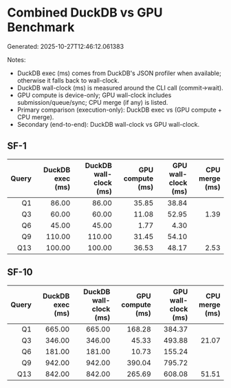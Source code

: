 # Combined DuckDB vs GPU Benchmark

Generated: 2025-10-27T12:46:12.061383

Notes:
- DuckDB exec (ms) comes from DuckDB's JSON profiler when available; otherwise it falls back to wall-clock.
- DuckDB wall-clock (ms) is measured around the CLI call (commit→wait).
- GPU compute is device-only; GPU wall-clock includes submission/queue/sync; CPU merge (if any) is listed.
- Primary comparison (execution-only): DuckDB exec vs (GPU compute + CPU merge).
- Secondary (end-to-end): DuckDB wall-clock vs GPU wall-clock.

## SF-1

| Query | DuckDB exec (ms) | DuckDB wall-clock (ms) | GPU compute (ms) | GPU wall-clock (ms) | CPU merge (ms) |
|------:|------------------:|----------------------:|------------------:|--------------------:|---------------:|
| Q1 | 86.00 | 86.00 | 35.85 | 38.84 |  |
| Q3 | 60.00 | 60.00 | 11.08 | 52.95 | 1.39 |
| Q6 | 45.00 | 45.00 | 1.77 | 4.30 |  |
| Q9 | 110.00 | 110.00 | 31.45 | 54.10 |  |
| Q13 | 100.00 | 100.00 | 36.53 | 48.17 | 2.53 |

## SF-10

| Query | DuckDB exec (ms) | DuckDB wall-clock (ms) | GPU compute (ms) | GPU wall-clock (ms) | CPU merge (ms) |
|------:|------------------:|----------------------:|------------------:|--------------------:|---------------:|
| Q1 | 665.00 | 665.00 | 168.28 | 384.37 |  |
| Q3 | 346.00 | 346.00 | 45.33 | 493.88 | 21.07 |
| Q6 | 181.00 | 181.00 | 10.73 | 155.24 |  |
| Q9 | 942.00 | 942.00 | 390.04 | 795.72 |  |
| Q13 | 842.00 | 842.00 | 265.69 | 608.08 | 51.51 |

